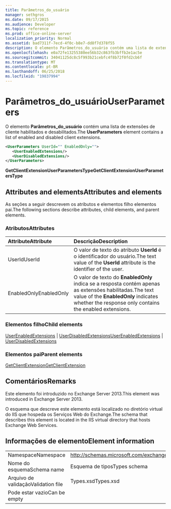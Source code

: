 ```yaml
---
title: Parâmetros_do_usuário
manager: sethgros
ms.date: 09/17/2015
ms.audience: Developer
ms.topic: reference
ms.prod: office-online-server
localization_priority: Normal
ms.assetid: bad7311f-7ecd-4f0c-b8e7-dd8f7d378f55
description: O elemento Parâmetros_do_usuário contém uma lista de extensões de cliente habilitados e desabilitados.
ms.openlocfilehash: e0a72fe13255380ee56b32c863fb3bffb2e1ac5e
ms.sourcegitcommit: 34041125dc8c5f993b21cebfc4f8b72f0fd2cb6f
ms.translationtype: MT
ms.contentlocale: pt-BR
ms.lasthandoff: 06/25/2018
ms.locfileid: "19837994"
---
```

# <a name="userparameters"></a><span data-ttu-id="bb4b7-103">Parâmetros_do_usuário</span><span class="sxs-lookup"><span data-stu-id="bb4b7-103">UserParameters</span></span>

<span data-ttu-id="bb4b7-104">O elemento **Parâmetros_do_usuário** contém uma lista de extensões de cliente habilitados e desabilitados.</span><span class="sxs-lookup"><span data-stu-id="bb4b7-104">The **UserParameters** element contains a list of enabled and disabled client extensions.</span></span> 
  
```XML
<UserParameters UserId="" EnabledOnly="">
   <UserEnabledExtensions/>
   <UserDisabledExtensions/>
</UserParameters>
```

 <span data-ttu-id="bb4b7-105">**GetClientExtensionUserParametersType**</span><span class="sxs-lookup"><span data-stu-id="bb4b7-105">**GetClientExtensionUserParametersType**</span></span>
## <a name="attributes-and-elements"></a><span data-ttu-id="bb4b7-106">Attributes and elements</span><span class="sxs-lookup"><span data-stu-id="bb4b7-106">Attributes and elements</span></span>

<span data-ttu-id="bb4b7-107">As seções a seguir descrevem os atributos e elementos filho elementos pai.</span><span class="sxs-lookup"><span data-stu-id="bb4b7-107">The following sections describe attributes, child elements, and parent elements.</span></span>
  
### <a name="attributes"></a><span data-ttu-id="bb4b7-108">Atributos</span><span class="sxs-lookup"><span data-stu-id="bb4b7-108">Attributes</span></span>

|<span data-ttu-id="bb4b7-109">**Attribute**</span><span class="sxs-lookup"><span data-stu-id="bb4b7-109">**Attribute**</span></span>|<span data-ttu-id="bb4b7-110">**Descrição**</span><span class="sxs-lookup"><span data-stu-id="bb4b7-110">**Description**</span></span>|
|:-----|:-----|
|<span data-ttu-id="bb4b7-111">UserId</span><span class="sxs-lookup"><span data-stu-id="bb4b7-111">UserId</span></span>  <br/> |<span data-ttu-id="bb4b7-112">O valor de texto do atributo **UserId** é o identificador do usuário.</span><span class="sxs-lookup"><span data-stu-id="bb4b7-112">The text value of the **UserId** attribute is the identifier of the user.</span></span>  <br/> |
|<span data-ttu-id="bb4b7-113">EnabledOnly</span><span class="sxs-lookup"><span data-stu-id="bb4b7-113">EnabledOnly</span></span>  <br/> |<span data-ttu-id="bb4b7-114">O valor de texto do **EnabledOnly** indica se a resposta contém apenas as extensões habilitadas.</span><span class="sxs-lookup"><span data-stu-id="bb4b7-114">The text value of the **EnabledOnly** indicates whether the response only contains the enabled extensions.</span></span>  <br/> |
   
### <a name="child-elements"></a><span data-ttu-id="bb4b7-115">Elementos filho</span><span class="sxs-lookup"><span data-stu-id="bb4b7-115">Child elements</span></span>

<span data-ttu-id="bb4b7-116">[UserEnabledExtensions](userenabledextensions.md) | [UserDisabledExtensions](userdisabledextensions.md)</span><span class="sxs-lookup"><span data-stu-id="bb4b7-116">[UserEnabledExtensions](userenabledextensions.md) | [UserDisabledExtensions](userdisabledextensions.md)</span></span>
  
### <a name="parent-elements"></a><span data-ttu-id="bb4b7-117">Elementos pai</span><span class="sxs-lookup"><span data-stu-id="bb4b7-117">Parent elements</span></span>

[<span data-ttu-id="bb4b7-118">GetClientExtension</span><span class="sxs-lookup"><span data-stu-id="bb4b7-118">GetClientExtension</span></span>](getclientextension.md)
  
## <a name="remarks"></a><span data-ttu-id="bb4b7-119">Comentários</span><span class="sxs-lookup"><span data-stu-id="bb4b7-119">Remarks</span></span>

<span data-ttu-id="bb4b7-120">Este elemento foi introduzido no Exchange Server 2013.</span><span class="sxs-lookup"><span data-stu-id="bb4b7-120">This element was introduced in Exchange Server 2013.</span></span>
  
<span data-ttu-id="bb4b7-121">O esquema que descreve este elemento está localizado no diretório virtual do IIS que hospeda os Serviços Web do Exchange.</span><span class="sxs-lookup"><span data-stu-id="bb4b7-121">The schema that describes this element is located in the IIS virtual directory that hosts Exchange Web Services.</span></span>
  
## <a name="element-information"></a><span data-ttu-id="bb4b7-122">Informações de elemento</span><span class="sxs-lookup"><span data-stu-id="bb4b7-122">Element information</span></span>

|||
|:-----|:-----|
|<span data-ttu-id="bb4b7-123">Namespace</span><span class="sxs-lookup"><span data-stu-id="bb4b7-123">Namespace</span></span>  <br/> |http://schemas.microsoft.com/exchange/services/2006/types  <br/> |
|<span data-ttu-id="bb4b7-124">Nome do esquema</span><span class="sxs-lookup"><span data-stu-id="bb4b7-124">Schema name</span></span>  <br/> |<span data-ttu-id="bb4b7-125">Esquema de tipos</span><span class="sxs-lookup"><span data-stu-id="bb4b7-125">Types schema</span></span>  <br/> |
|<span data-ttu-id="bb4b7-126">Arquivo de validação</span><span class="sxs-lookup"><span data-stu-id="bb4b7-126">Validation file</span></span>  <br/> |<span data-ttu-id="bb4b7-127">Types.xsd</span><span class="sxs-lookup"><span data-stu-id="bb4b7-127">Types.xsd</span></span>  <br/> |
|<span data-ttu-id="bb4b7-128">Pode estar vazio</span><span class="sxs-lookup"><span data-stu-id="bb4b7-128">Can be empty</span></span>  <br/> ||
   


